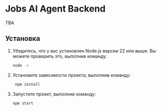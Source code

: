 # Jobs AI Agent Backend

TBA

## Установка

1. Убедитесь, что у вас установлен Node.js версии 22 или выше. Вы можете проверить это, выполнив команду:

   ```bash
   node -v
   ```

2. Установите зависимости проекта, выполнив команду:

   ```bash
    npm install
   ```

3. Запустите проект, выполнив команду:

   ```bash
   npm start
   ```
